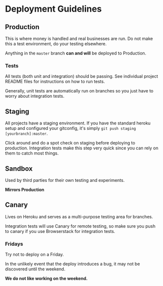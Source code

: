 # Deployment Guidelines

## Production

This is where money is handled and real businesses are run.
Do not make this a test environment, do your testing elsewhere.

Anything in the `master` branch **can and will** be deployed to Production.

### Tests

All tests (both unit and integration) should be passing.
See individual project README files for instructions on how to run tests.

Generally, unit tests are automatically run on branches
so you just have to worry about integration tests.

## Staging

All projects have a staging environment.
If you have the standard heroku setup and configured your gitconfig,
it's simply `git push staging [yourbranch]:master`.

Click around and do a spot check on staging before deploying to production.
Integration tests make this step very quick since you can rely on them to catch most things.

## Sandbox

Used by third parties for their own testing and experiments.

**Mirrors Production**

## Canary

Lives on Heroku and serves as a multi-purpose testing area for branches.

Integration tests will use Canary for remote testing,
so make sure you push to canary if you use Browserstack for integration tests.

### Fridays

Try not to deploy on a Friday.

In the unlikely event that the deploy introduces a bug,
it may not be discovered until the weekend.

**We do not like working on the weekend.**
